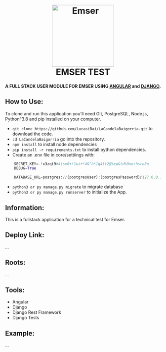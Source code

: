 <h1 align="center">
  <br>
  <a href="http://www.emser.net/">
  <img src="https://media.cylex.com.ar/companies/1111/5565/logo/logo.jpg" alt="Emser" width="200"></a>
  <br>
  EMSER TEST
  <br>
</h1>
<h4 align="center">A FULL STACK USER MODULE FOR EMSER USING <a href="https://angular.io/">ANGULAR</a> and <a href="https://www.djangoproject.com/">DJANGO</a>.</h4>

## How to Use:

To clone and run this application you'll need Git, PostgreSQL, Node.js, Python^3.8 and pip installed on your computer.

- `git clone https://github.com/LucasiBai/LaCandelaBaigorria.git` to download the code.
- `cd LaCandelaBaigorria` go into the repository.
- `npm install` to install node dependencies
- `pip install -r requirements.txt` to install python dependencies.
- Create an .env file in core/settiings with:

```python
    SECRET_KEY=-!x3zqt9#4(sm0+!1wi+*4&^h*1q4tt2@%+p&td%9xnrhsro8o
    DEBUG=True

    DATABASE_URL=postgres://(postgresUser):(postgresPassword)@127.0.0.1:5432/(dbName)
```

- `python3 or py manage.py migrate` to migrate database
- `python3 or py manage.py runserver` to initialize the App.

## Information:

This is a fullstack application for a technical test for Emser.

## Deploy Link:

...

## Roots:

...

## Tools:

- Angular
- Django
- Django Rest Framework
- Django Tests

## Example:

...
